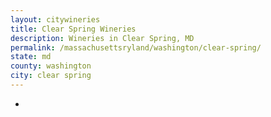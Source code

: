 ```yaml
---
layout: citywineries
title: Clear Spring Wineries
description: Wineries in Clear Spring, MD
permalink: /massachusettsryland/washington/clear-spring/
state: md
county: washington
city: clear spring
---
```

-
